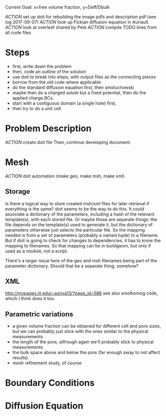 Current Goal: x=free volume fraction, y=Deff/Dbulk

_ACTION_ set up doit for rebuilding the image pdfs and description pdf (see log 2017-09-07)
_ACTION_ look up Fickian diffusion equation in Auriault.
_ACTION_ look at overleaf shared by Pete
_ACTION_ compile TODO lines from all code files

# Steps
- first, write down the problem
- then, code an outline of the solution
- use doit to break into steps, with output files as the connecting pieces
- borrow from the old code where applicable
- do the standard diffusion equation first, then smoluchowski
- maybe then do a charged solute but a fixed potential, then do the applied charge BCs.
- start with a contiguous domain (a single hole) first,
- then try to do a unit cell

# Problem Description
_ACTION_ create doit file
Then, continue developing document.

# Mesh
_ACTION_ doit automation (make geo, make msh, make xml)

## Storage
Is there a logical way to store created msh/xml files for later retrieval if everything is the same?
doit seems to be the way to do this.
It could associate a dictionary of the parameters, including a hash of the relevant template(s), with each stored file.
Or maybe those are separate things: the file depends on the template(s) used to generate it,
but the dictionary of parameters otherwise just selects the particular file.
So the mapping needed is from a set of parameters (probably a named tuple) to a filename.
But if doit is going to check for changes to dependencies, it has to know the mapping to filenames.
So that mapping can be in buildgeom, but only if used as a module, not a script.

There's a larger issue here of the geo and msh filenames being part of the parameter dictionary.
Should that be a separate thing, somehow?

## XML
http://mypages.iit.edu/~asriva13/?page_id=586
see also smolhomog code, which I think does it too.

## Parametric variations
- a given volume fraction can be obtained for different cell and pore sizes, but we can probably just stick with the ones similar to the physical measurements
- the length of the pore, although again we'll probably stick to physical measurements
- the bulk space above and below the pore (far enough away to not affect results)
- mesh refinement study, of course

# Boundary Conditions

# Diffusion Equation